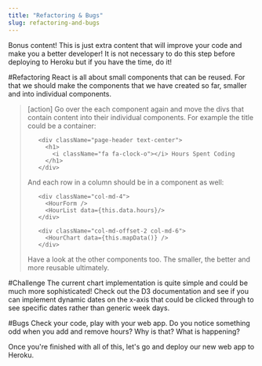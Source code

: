 ```yaml
---
title: "Refactoring & Bugs"
slug: refactoring-and-bugs
---     
```


Bonus content! This is just extra content that will improve your code and make you a better developer! It is not necessary to do this step before deploying to Heroku but if you have the time, do it!

#Refactoring
React is all about small components that can be reused. For that we should make the components that we have created so far, smaller and into individual components. 

> [action]
> Go over the each component again and move the divs that contain content into their individual components. For example the title could be a container:
> 
> ```
>    <div className="page-header text-center">
>      <h1>
>        <i className="fa fa-clock-o"></i> Hours Spent Coding 
>      </h1>
>    </div>
> ```
> 
> And each row in a column should be in a component as well:
> 
> ```
>    <div className="col-md-4">
>      <HourForm />
>      <HourList data={this.data.hours}/>    
>    </div>
> ```
> 
> ```
>    <div className="col-md-offset-2 col-md-6"> 
>      <HourChart data={this.mapData()} />
>    </div>
> ```
> 
> Have a look at the other components too. The smaller, the better and more reusable ultimately. 

#Challenge
The current chart implementation is quite simple and could be much more sophisticated! Check out the D3 documentation and see if you can implement dynamic dates on the x-axis that could be clicked through to see specific dates rather than generic week days.

#Bugs
Check your code, play with your web app. Do you notice something odd when you add and remove hours? Why is that? What is happening?

Once you're finished with all of this, let's go and deploy our new web app to Heroku.